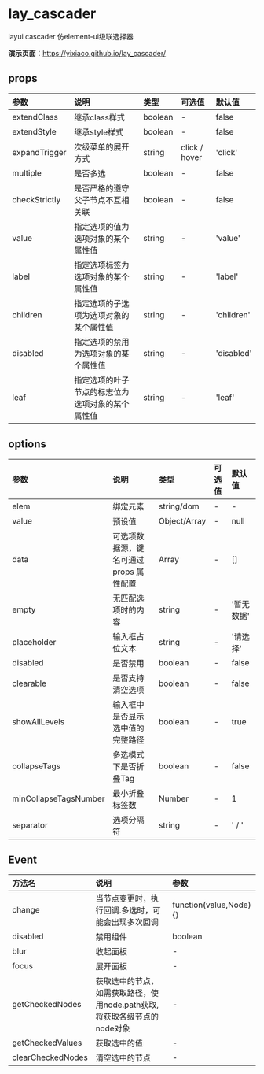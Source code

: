 # lay_cascader
layui cascader 仿element-ui级联选择器

**演示页面**：https://yixiaco.github.io/lay_cascader/

## props

| 参数          | 说明                                             | 类型    | 可选值        | 默认值     |
| :------------ | :----------------------------------------------- | :------ | :------------ | :--------- |
| extendClass   | 继承class样式                                    | boolean | -             | false      |
| extendStyle   | 继承style样式                                    | boolean | -             | false      |
| expandTrigger | 次级菜单的展开方式                               | string  | click / hover | 'click'    |
| multiple      | 是否多选                                         | boolean | -             | false      |
| checkStrictly | 是否严格的遵守父子节点不互相关联                 | boolean | -             | false      |
| value         | 指定选项的值为选项对象的某个属性值               | string  | -             | 'value'    |
| label         | 指定选项标签为选项对象的某个属性值               | string  | -             | 'label'    |
| children      | 指定选项的子选项为选项对象的某个属性值           | string  | -             | 'children' |
| disabled      | 指定选项的禁用为选项对象的某个属性值             | string  | -             | 'disabled' |
| leaf          | 指定选项的叶子节点的标志位为选项对象的某个属性值 | string  | -             | 'leaf'     |

## options

| 参数                  | 说明                                    | 类型         | 可选值 | 默认值     |
| :-------------------- | :-------------------------------------- | :----------- | :----- | :--------- |
| elem                  | 绑定元素                                | string/dom   | -      | -          |
| value                 | 预设值                                  | Object/Array | -      | null       |
| data                  | 可选项数据源，键名可通过 props 属性配置 | Array        | -      | []         |
| empty                 | 无匹配选项时的内容                      | string       | -      | '暂无数据' |
| placeholder           | 输入框占位文本                          | string       | -      | '请选择'   |
| disabled              | 是否禁用                                | boolean      | -      | false      |
| clearable             | 是否支持清空选项                        | boolean      | -      | false      |
| showAllLevels         | 输入框中是否显示选中值的完整路径        | boolean      | -      | true       |
| collapseTags          | 多选模式下是否折叠Tag                   | boolean      | -      | false      |
| minCollapseTagsNumber | 最小折叠标签数                          | Number       | -      | 1          |
| separator             | 选项分隔符                              | string       | -      | ' / '      |

## Event

| 方法名            | 说明                                                         | 参数                   |
| :---------------- | :----------------------------------------------------------- | :--------------------- |
| change            | 当节点变更时，执行回调.多选时，可能会出现多次回调            | function(value,Node){} |
| disabled          | 禁用组件                                                     | boolean                |
| blur              | 收起面板                                                     | -                      |
| focus             | 展开面板                                                     | -                      |
| getCheckedNodes   | 获取选中的节点，如需获取路径，使用node.path获取,将获取各级节点的node对象 | -                      |
| getCheckedValues  | 获取选中的值                                                 | -                      |
| clearCheckedNodes | 清空选中的节点                                               | -                      |
